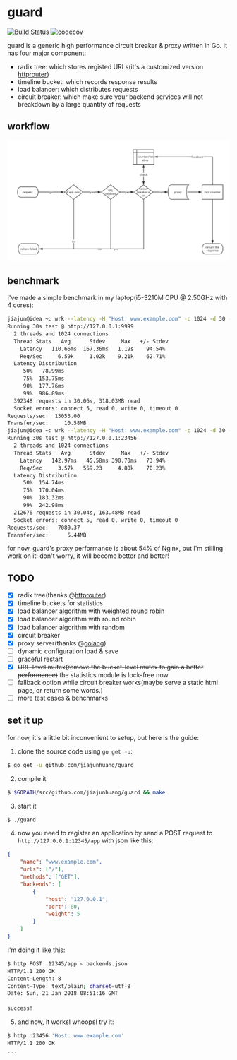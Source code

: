 # guard

[![Build Status](https://travis-ci.org/jiajunhuang/guard.svg?branch=master)](https://travis-ci.org/jiajunhuang/guard)
[![codecov](https://codecov.io/gh/jiajunhuang/guard/branch/master/graph/badge.svg)](https://codecov.io/gh/jiajunhuang/guard)

guard is a generic high performance circuit breaker & proxy written in Go. It has four major component:

- radix tree: which stores registed URLs(it's a customized version [httprouter](https://github.com/julienschmidt/httprouter))
- timeline bucket: which records response results
- load balancer: which distributes requests
- circuit breaker: which make sure your backend services will not breakdown by a large quantity of requests

## workflow

![workflow diagram](./workflow.png)

## benchmark

I've made a simple benchmark in my laptop(i5-3210M CPU @ 2.50GHz with 4 cores):

```bash
jiajun@idea ~: wrk --latency -H "Host: www.example.com" -c 1024 -d 30 -t 2 http://127.0.0.1:9999  # nginx
Running 30s test @ http://127.0.0.1:9999
  2 threads and 1024 connections
  Thread Stats   Avg      Stdev     Max   +/- Stdev
    Latency   110.66ms  167.36ms   1.19s    94.54%
    Req/Sec     6.59k     1.02k    9.21k    62.71%
  Latency Distribution
     50%   78.99ms
     75%  153.75ms
     90%  177.76ms
     99%  986.89ms
  392348 requests in 30.06s, 318.03MB read
  Socket errors: connect 5, read 0, write 0, timeout 0
Requests/sec:  13053.00
Transfer/sec:     10.58MB
jiajun@idea ~: wrk --latency -H "Host: www.example.com" -c 1024 -d 30 -t 2 http://127.0.0.1:23456  # guard
Running 30s test @ http://127.0.0.1:23456
  2 threads and 1024 connections
  Thread Stats   Avg      Stdev     Max   +/- Stdev
    Latency   142.97ms   45.58ms 390.70ms   73.94%
    Req/Sec     3.57k   559.23     4.80k    70.23%
  Latency Distribution
     50%  154.74ms
     75%  170.04ms
     90%  183.32ms
     99%  242.98ms
  212676 requests in 30.04s, 163.48MB read
  Socket errors: connect 5, read 0, write 0, timeout 0
Requests/sec:   7080.37
Transfer/sec:      5.44MB
```

for now, guard's proxy performance is about 54% of Nginx, but I'm stilling work on it! don't worry, it will
become better and better!

## TODO

- [x] radix tree(thanks @[httprouter](https://github.com/julienschmidt/httprouter))
- [x] timeline buckets for statistics
- [x] load balancer algorithm with weighted round robin
- [x] load balancer algorithm with round robin
- [x] load balancer algorithm with random
- [x] circuit breaker
- [x] proxy server(thanks @[golang](https://golang.org/))
- [ ] dynamic configuration load & save
- [ ] graceful restart
- [x] ~~URL-level mutex(remove the bucket-level mutex to gain a better performance)~~ the statistics module is lock-free now
- [ ] fallback option while circuit breaker works(maybe serve a static html page, or return some words.)
- [ ] more test cases & benchmarks

## set it up

for now, it's a little bit inconvenient to setup, but here is the guide:

1. clone the source code using `go get -u`:

```bash
$ go get -u github.com/jiajunhuang/guard
```

2. compile it

```bash
$ $GOPATH/src/github.com/jiajunhuang/guard && make
```

3. start it

```bash
$ ./guard
```

4. now you need to register an application by send a POST request to `http://127.0.0.1:12345/app` with json like this:

```json
{
    "name": "www.example.com",
    "urls": ["/"],
    "methods": ["GET"],
    "backends": [
        {
            "host": "127.0.0.1",
            "port": 80,
            "weight": 5
        }
    ]
}
```

I'm doing it like this:

```bash
$ http POST :12345/app < backends.json 
HTTP/1.1 200 OK
Content-Length: 8
Content-Type: text/plain; charset=utf-8
Date: Sun, 21 Jan 2018 08:51:16 GMT

success!
```

5. and now, it works! whoops! try it:

```bash
$ http :23456 'Host: www.example.com'
HTTP/1.1 200 OK
...
```
